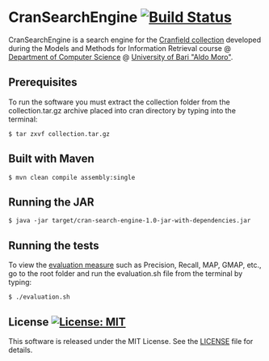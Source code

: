 # CranSearchEngine [![Build Status](https://travis-ci.org/DonatoMeoli/CranSearchEngine.svg?branch=master)](https://travis-ci.org/DonatoMeoli/CranSearchEngine)

CranSearchEngine is a search engine for the [Cranfield collection](http://ir.dcs.gla.ac.uk/resources/test_collections/cran) 
developed during the Models and Methods for Information Retrieval course @ [Department of Computer Science](http://www.uniba.it/ricerca/dipartimenti/informatica) @ [University of Bari "Aldo Moro"](http://www.uniba.it/).

## Prerequisites

To run the software you must extract the collection folder from the collection.tar.gz archive placed into cran directory by typing into the terminal:

```
$ tar zxvf collection.tar.gz
```

## Built with Maven

```
$ mvn clean compile assembly:single
```

## Running the JAR

```
$ java -jar target/cran-search-engine-1.0-jar-with-dependencies.jar
```

## Running the tests

To view the [evaluation measure](https://en.wikipedia.org/wiki/Information_retrieval#Performance_and_correctness_measures) such as Precision, Recall, MAP, GMAP, etc., go to the root folder and run the evaluation.sh file from the terminal by typing:

```
$ ./evaluation.sh
```

## License [![License: MIT](https://img.shields.io/badge/License-MIT-yellow.svg)](https://opensource.org/licenses/MIT)

This software is released under the MIT License. See the [LICENSE](LICENSE) file for details.
